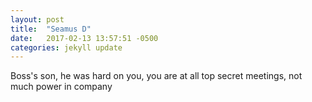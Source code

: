 ```yaml
---
layout: post
title:  "Seamus D"
date:   2017-02-13 13:57:51 -0500
categories: jekyll update
---
```

Boss's son, he was hard on you, you are at all top secret meetings, not much power in company